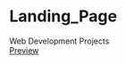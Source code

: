 # Landing_Page
Web Development Projects <br>
<a href="https://webdev-siddharth.github.io/CodSoft_Landing_Page/">Preview</a>
